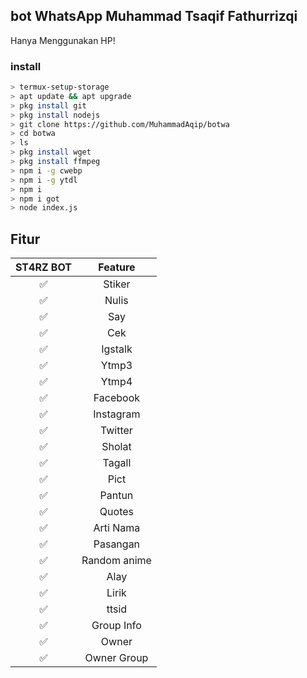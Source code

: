 ## bot WhatsApp Muhammad Tsaqif Fathurrizqi
Hanya Menggunakan HP!
### install 
```bash
> termux-setup-storage
> apt update && apt upgrade
> pkg install git
> pkg install nodejs
> git clone https://github.com/MuhammadAqip/botwa
> cd botwa
> ls
> pkg install wget
> pkg install ffmpeg
> npm i -g cwebp
> npm i -g ytdl
> npm i
> npm i got
> node index.js
```

## Fitur

| ST4RZ BOT      |              Feature                |
| :------------: | :---------------------------------------------: |
|       ✅        |   Stiker                   |
|       ✅        |   Nulis                 |
|       ✅        |   Say                      |
|       ✅        |   Cek                      |
|       ✅        |   Igstalk                      |
|       ✅        |   Ytmp3                      |
|       ✅        |   Ytmp4                      |
|       ✅        |   Facebook                     |
|       ✅        |   Instagram                     |
|       ✅        |   Twitter                      |
|       ✅        |   Sholat                     |
|       ✅        |   Tagall                     |
|       ✅        |   Pict                     |
|       ✅        |   Pantun                     |
|       ✅        |   Quotes                     |
|       ✅        |   Arti Nama                     |
|       ✅        |   Pasangan                     |
|       ✅        |   Random anime                     |
|       ✅        |   Alay                     |
|       ✅        |   Lirik                     |
|       ✅        |   ttsid                     |
|       ✅        |   Group Info                    |
|       ✅        |   Owner                   |
|       ✅        |   Owner Group                    |
